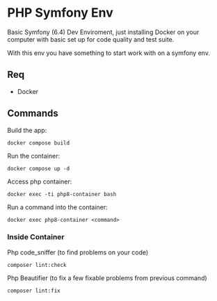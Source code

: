 # PHP Symfony Env

Basic Symfony (6.4) Dev Enviroment, just installing Docker on your computer with basic set up for code quality and test suite.

With this env you have something to start work with on a symfony env.

## Req

- Docker

## Commands

Build the app:

`docker compose build`

Run the container:

`docker compose up -d`

Access php container:

`docker exec -ti php8-container bash`

Run a command into the container:

`docker exec php8-container <command>`

### Inside Container

Php code_sniffer (to find problems on your code)

`composer lint:check`

Php Beautifier (to fix a few fixable problems from previous command)

`composer lint:fix`